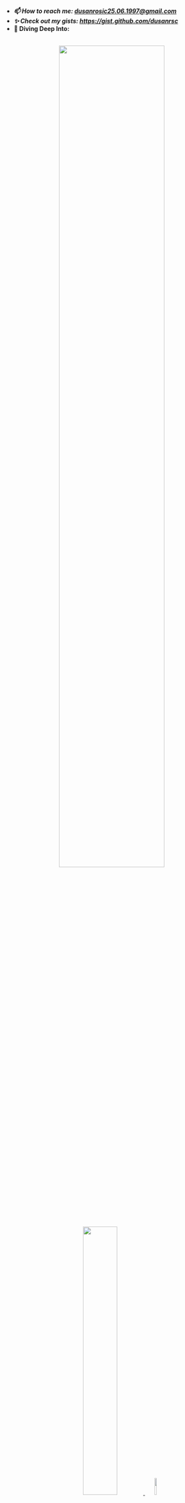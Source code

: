- ***📫 How to reach me: dusanrosic25.06.1997@gmail.com***
- ***✨ Check out my gists: https://gist.github.com/dusanrsc***
- **🌊 Diving Deep Into:**
<br><br>

<div style="container" align="center">
  <a href="https://en.wikipedia.org/wiki/Android_(operating_system)">
    <img src="https://upload.wikimedia.org/wikipedia/commons/a/a4/Android_2023_3D_logo_and_wordmark.svg" width="70%" />
  </a>
  <br><br>
  <a href="https://en.wikipedia.org/wiki/Kotlin_(programming_language)">
    <img src="https://upload.wikimedia.org/wikipedia/commons/1/11/Kotlin_logo_2021.svg" width="40%" />
  </a>
  <a href="https://en.wikipedia.org/wiki/Godot_(game_engine)">
    <img src="https://www.onu.ro/wp/wp-content/uploads/2020/03/react-native-logo-884x1024.png" width="10%" />
  </a>
  <!--<br><br>
  <a href="https://en.wikipedia.org/wiki/Godot_(game_engine)">
    <img src="https://upload.wikimedia.org/wikipedia/commons/thumb/5/5a/Godot_logo.svg/799px-Godot_logo.svg.png" width="100%" />
  </a>-->
</div>
